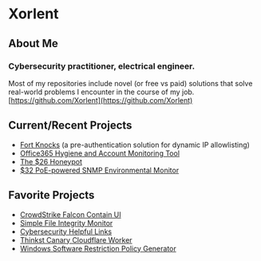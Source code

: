 # Xorlent
## About Me
### Cybersecurity practitioner, electrical engineer.  
Most of my repositories include novel (or free vs paid) solutions that solve real-world problems I encounter in the course of my job.  
[https://github.com/Xorlent](https://github.com/Xorlent)  

## Current/Recent Projects
- [Fort Knocks](https://github.com/Xorlent/Fort-Knocks) (a pre-authentication solution for dynamic IP allowlisting)
- [Office365 Hygiene and Account Monitoring Tool](https://github.com/Xorlent/O365-Monitor)
- [The $26 Honeypot](https://github.com/Xorlent/The-26-Dollar-Honeypot)
- [$32 PoE-powered SNMP Environmental Monitor](https://github.com/Xorlent/PoESP32-SNMP-Environmental-Monitor)

## Favorite Projects
- [CrowdStrike Falcon Contain UI](https://github.com/Xorlent/Falcon-Contain)
- [Simple File Integrity Monitor](https://github.com/Xorlent/SimpleFIM)
- [Cybersecurity Helpful Links](https://github.com/Xorlent/Cybersec-Links)
- [Thinkst Canary Cloudflare Worker](https://github.com/Xorlent/Canary-Cloudflare)
- [Windows Software Restriction Policy Generator](https://github.com/Xorlent/Windows-SRP-Policy-Generator) 
